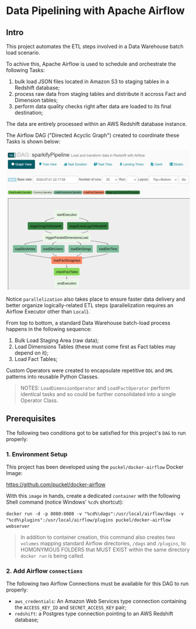 # Data Pipelining with Apache Airflow

## Intro

This project automates the ETL steps involved in a Data Warehouse batch load scenario.

To achive this, Apache Airflow is used to schedule and orchestrate the following Tasks:

1. bulk load JSON files located in Amazon S3 to staging tables in a Redshift database;
1. process raw data from staging tables and distribute it accross Fact and Dimension tables;
1. perform data quality checks right after data are loaded to its final destination;

The data are entirely processed within an AWS Redshift database instance.

The Airflow DAG ("Directed Acyclic Graph") created to coordinate these Tasks is shown below:

![Sparkify DAG](<./sparkifyPipelineDAG.PNG>)  
  
Notice `parallelization` also takes place to ensure faster data delivery and better organize logically-related ETL steps (parallelization requires an Airflow Executor other than `Local`).

From top to bottom, a standard Data Warehouse batch-load process happens in the following sequence:

1. Bulk Load Staging Area (raw data);
1. Load Dimensions Tables (these must come first as Fact tables may depend on it);
1. Load Fact Tables;
  
Custom Operators were created to encapsulate repetitive `DDL` and `DML` patterns into reusable Python Classes.

> NOTES: `LoadDimensionOperator` and `LoadFactOperator` perform identical tasks and so could be further consolidated into a single Operator Class.  
  
## Prerequisites

The following two conditions got to be satisfied for this project's `DAG` to run properly:

### 1. Environment Setup

This project has been developed using the `puckel/docker-airflow` Docker Image:

https://github.com/puckel/docker-airflow

With this `image` in hands, create a dedicated `container` with the following Shell command (notice Windows' `%cd%` shortcut):

`docker run -d -p 8080:8080 -v "%cd%\dags":/usr/local/airflow/dags -v "%cd%\plugins":/usr/local/airflow/plugins puckel/docker-airflow webserver`

> In addition to container creation, this command also creates two `volumes` mapping standard Airflow directories, `/dags` and `/plugins`, to HOMONYMOUS FOLDERS that MUST EXIST within the same directory `docker run` is being called.

### 2. Add Airflow `connections`

The following two Airflow Connections must be available for this DAG to run properly:
* `aws_credentials`: An Amazon Web Services type connection containing the `ACCESS_KEY_ID` and `SECRET_ACCESS_KEY` pair;
* `redshift`: a Postgres type connection pointing to an AWS Redshift database;